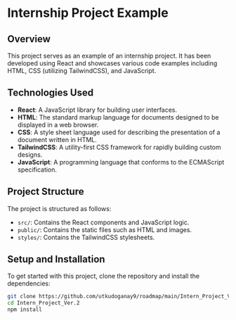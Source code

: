 # Internship Project Example

## Overview

This project serves as an example of an internship project. It has been developed using React and showcases various code examples including HTML, CSS (utilizing TailwindCSS), and JavaScript.

## Technologies Used

- **React**: A JavaScript library for building user interfaces.
- **HTML**: The standard markup language for documents designed to be displayed in a web browser.
- **CSS**: A style sheet language used for describing the presentation of a document written in HTML.
- **TailwindCSS**: A utility-first CSS framework for rapidly building custom designs.
- **JavaScript**: A programming language that conforms to the ECMAScript specification.

## Project Structure

The project is structured as follows:

- `src/`: Contains the React components and JavaScript logic.
- `public/`: Contains the static files such as HTML and images.
- `styles/`: Contains the TailwindCSS stylesheets.

## Setup and Installation

To get started with this project, clone the repository and install the dependencies:

```bash
git clone https://github.com/utkudoganay9/roadmap/main/Intern_Project_Ver.2.git
cd Intern_Project_Ver.2
npm install
